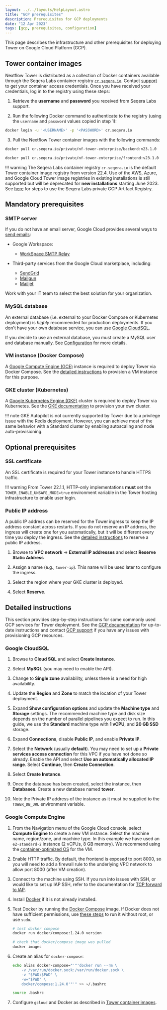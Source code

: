 ```yaml
---
layout: ../../layouts/HelpLayout.astro
title: "GCP prerequisites"
description: Prerequisites for GCP deployments
date: "12 Apr 2023"
tags: [gcp, prerequisites, configuration]
---
```


This page describes the infrastructure and other prerequisites for deploying Tower on Google Cloud Platform (GCP).

## Tower container images

Nextflow Tower is distributed as a collection of Docker containers available through the Seqera Labs
container registry [`cr.seqera.io`](https://cr.seqera.io). Contact [support](https://support.seqera.io) to get your container access credentials. Once you have received your credentials, log in to the registry using these steps:

1. Retrieve the **username** and **password** you received from Seqera Labs support.

2. Run the following Docker command to authenticate to the registry (using the `username` and `password` values copied in step 1):

```bash
docker login -u '<USERNAME>' -p '<PASSWORD>' cr.seqera.io
```

3. Pull the Nextflow Tower container images with the following commands:

```bash
docker pull cr.seqera.io/private/nf-tower-enterprise/backend:v23.1.0

docker pull cr.seqera.io/private/nf-tower-enterprise/frontend:v23.1.0
```

<!-- prettier-ignore-start -->
!!! warning
    The Seqera Labs container registry `cr.seqera.io` is the default Tower container image registry from version 22.4. Use of the AWS, Azure, and Google Cloud Tower image registries in existing installations is still supported but will be deprecated for **new installations** starting June 2023. See [here](../advanced-topics/tower-container-images.md) for steps to use the Seqera Labs private GCP Artifact Registry. 
<!-- prettier-ignore-end -->

## Mandatory prerequisites

### SMTP server

If you do not have an email server, Google Cloud provides several ways to [send emails](https://cloud.google.com/compute/docs/tutorials/sending-mail):

-   Google Workspace:

    -   [WorkSpace SMTP Relay](https://support.google.com/a/answer/2956491?hl=en)

-   Third-party services from the Google Cloud marketplace, including:

    -   [SendGrid](https://cloud.google.com/compute/docs/tutorials/sending-mail/using-sendgrid)
    -   [Mailgun](https://cloud.google.com/compute/docs/tutorials/sending-mail/using-mailgun)
    -   [Mailjet](https://cloud.google.com/compute/docs/tutorials/sending-mail/using-mailjet)

Work with your IT team to select the best solution for your organization.

### MySQL database

An external database (i.e. external to your Docker Compose or Kubernetes deployment) is _highly_ recommended for production deployments. If you don't have your own database service, you can use [Google CloudSQL](https://cloud.google.com/sql/docs/mysql/quickstart).

If you decide to use an external database, you must create a MySQL user and database manually. See [Configuration](../configuration/database_and_redis.md) for more details.

### VM instance (Docker Compose)

A [Google Compute Engine (GCE)](https://cloud.google.com/compute) instance is required to deploy Tower via Docker Compose. See the [detailed instructions](#detailed-instructions) to provision a VM instance for this purpose.

### GKE cluster (Kubernetes)

A [Google Kubernetes Engine (GKE)](https://cloud.google.com/kubernetes-engine) cluster is required to deploy Tower via Kubernetes. See the [GKE documentation](https://cloud.google.com/kubernetes-engine/docs) to provision your own cluster.

<!-- prettier-ignore-start -->
!!! note
    GKE Autopilot is not currently supported by Tower due to a privilege issue with the Redis deployment. However, you can achieve most of the same behavior with a Standard cluster by enabling autoscaling and node auto-provisioning.
<!-- prettier-ignore-end -->

## Optional prerequisites

### SSL certificate

An SSL certificate is required for your Tower instance to handle HTTPS traffic.

<!-- prettier-ignore-start -->
!!! warning
    From Tower 22.1.1, HTTP-only implementations **must** set the `TOWER_ENABLE_UNSAFE_MODE=true` environment variable in the Tower hosting infrastructure to enable user login.
<!-- prettier-ignore-end -->

### Public IP address

A public IP address can be reserved for the Tower ingress to keep the IP address constant across restarts. If you do not reserve an IP address, the ingress will create one for you automatically, but it will be different every time you deploy the ingress. See the [detailed instructions](#detailed-instructions) to reserve a public IP address.

1. Browse to **VPC network** → **External IP addresses** and select **Reserve Static Address**

2. Assign a name (e.g., `tower-ip`). This name will be used later to configure the ingress.

3. Select the region where your GKE cluster is deployed.

4. Select **Reserve**.

## Detailed instructions

This section provides step-by-step instructions for some commonly used GCP services for Tower deployment. See the [GCP documentation](https://cloud.google.com/docs) for up-to-date instructions and contact [GCP support](https://cloud.google.com/support-hub) if you have any issues with provisioning GCP resources.

### Google CloudSQL

1. Browse to **Cloud SQL** and select **Create Instance**.

2. Select **MySQL** (you may need to enable the API).

3. Change to **Single zone** availability, unless there is a need for high availability.

4. Update the **Region** and **Zone** to match the location of your Tower deployment.

5. Expand **Show configuration options** and update the **Machine type** and **Storage** settings. The recommended machine type and disk size depends on the number of parallel pipelines you expect to run. In this guide, we use the **Standard** machine type with **1 vCPU**, and **20 GB SSD** storage.

6. Expand **Connections**, disable **Public IP**, and enable **Private IP**.

7. Select the **Network** (usually **default**). You may need to set up a **Private services access connection** for this VPC if you have not done so already. Enable the API and select **Use an automatically allocated IP range**. Select **Continue**, then **Create Connection**.

8. Select **Create Instance**.

9. Once the database has been created, select the instance, then **Databases**. Create a new database named **tower**.

10. Note the Private IP address of the instance as it must be supplied to the `TOWER_DB_URL` environment variable.

### Google Compute Engine

1. From the Navigation menu of the Google Cloud console, select **Compute Engine** to create a new VM instance. Select the machine name, region/zone, and machine type. In this example we have used an `e2-standard-2` instance (2 vCPUs, 8 GB memory). We recommend using the [container-optimized OS](https://cloud.google.com/community/tutorials/docker-compose-on-container-optimized-os) for the VM.

2. Enable HTTP traffic. By default, the frontend is exposed to port 8000, so you will need to add a firewall rule to the underlying VPC network to allow port 8000 (after VM creation).

3. Connect to the machine using SSH. If you run into issues with SSH, or would like to set up IAP SSH, refer to the documentation for [TCP forward to IAP](https://cloud.google.com/iap/docs/using-tcp-forwarding).

4. Install [Docker](https://docs.docker.com/engine/install/debian/) if it is not already installed.

5. Test Docker by running the [Docker Compose](https://hub.docker.com/r/docker/compose/tags/) image. If Docker does not have sufficient permissions, use [these steps](https://docs.docker.com/engine/install/linux-postinstall/#manage-docker-as-a-non-root-user) to run it without root, or use `sudo`.

    ```bash
    # test docker compose
    docker run docker/compose:1.24.0 version

    # check that docker/compose image was pulled
    docker images
    ```

6. Create an alias for `docker-compose`:

    ```bash
    echo alias docker-compose="'"'docker run --rm \
        -v /var/run/docker.sock:/var/run/docker.sock \
        -v "$PWD:$PWD" \
        -w="$PWD" \
        docker/compose:1.24.0'"'" >> ~/.bashrc

    source .bashrc
    ```

7. Configure `gcloud` and Docker as described in [Tower container images](#tower-container-images).
